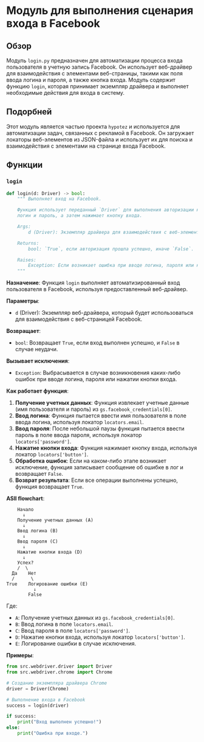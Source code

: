 # Модуль для выполнения сценария входа в Facebook

## Обзор

Модуль `login.py` предназначен для автоматизации процесса входа пользователя в учетную запись Facebook. Он использует веб-драйвер для взаимодействия с элементами веб-страницы, такими как поля ввода логина и пароля, а также кнопка входа. Модуль содержит функцию `login`, которая принимает экземпляр драйвера и выполняет необходимые действия для входа в систему.

## Подорбней

Этот модуль является частью проекта `hypotez` и используется для автоматизации задач, связанных с рекламой в Facebook. Он загружает локаторы веб-элементов из JSON-файла и использует их для поиска и взаимодействия с элементами на странице входа Facebook.

## Функции

### `login`

```python
def login(d: Driver) -> bool:
    """ Выполняет вход на Facebook.

    Функция использует переданный `Driver` для выполнения авторизации на Facebook, заполняя
    логин и пароль, а затем нажимает кнопку входа.

    Args:
        d (Driver): Экземпляр драйвера для взаимодействия с веб-элементами.

    Returns:
        bool: `True`, если авторизация прошла успешно, иначе `False`.

    Raises:
        Exception: Если возникает ошибка при вводе логина, пароля или нажатии кнопки.
    """
```

**Назначение**: Функция `login` выполняет автоматизированный вход пользователя в Facebook, используя предоставленный веб-драйвер.

**Параметры**:
- `d` (Driver): Экземпляр веб-драйвера, который будет использоваться для взаимодействия с веб-страницей Facebook.

**Возвращает**:
- `bool`: Возвращает `True`, если вход выполнен успешно, и `False` в случае неудачи.

**Вызывает исключения**:
- `Exception`: Выбрасывается в случае возникновения каких-либо ошибок при вводе логина, пароля или нажатии кнопки входа.

**Как работает функция**:

1.  **Получение учетных данных**: Функция извлекает учетные данные (имя пользователя и пароль) из `gs.facebook_credentials[0]`.
2.  **Ввод логина**: Функция пытается ввести имя пользователя в поле ввода логина, используя локатор `locators.email`.
3.  **Ввод пароля**: После небольшой паузы функция пытается ввести пароль в поле ввода пароля, используя локатор `locators['password']`.
4.  **Нажатие кнопки входа**: Функция нажимает кнопку входа, используя локатор `locators['button']`.
5.  **Обработка ошибок**: Если на каком-либо этапе возникает исключение, функция записывает сообщение об ошибке в лог и возвращает `False`.
6.  **Возврат результата**: Если все операции выполнены успешно, функция возвращает `True`.

**ASII flowchart**:

```
    Начало
      ↓
    Получение учетных данных (A)
      ↓
    Ввод логина (B)
      ↓
    Ввод пароля (C)
      ↓
    Нажатие кнопки входа (D)
      ↓
    Успех?
    /  \
  Да    Нет
  /      \
True    Логирование ошибки (E)
          ↓
        False
```

Где:

*   `A`: Получение учетных данных из `gs.facebook_credentials[0]`.
*   `B`: Ввод логина в поле `locators.email`.
*   `C`: Ввод пароля в поле `locators['password']`.
*   `D`: Нажатие кнопки входа, используя локатор `locators['button']`.
*   `E`: Логирование ошибки в случае исключения.

**Примеры**:

```python
from src.webdriver.driver import Driver
from src.webdriver.chrome import Chrome

# Создание экземпляра драйвера Chrome
driver = Driver(Chrome)

# Выполнение входа в Facebook
success = login(driver)

if success:
    print("Вход выполнен успешно!")
else:
    print("Ошибка при входе.")